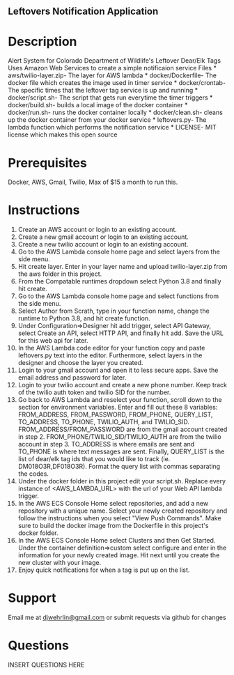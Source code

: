 ## Leftovers Notification Application
# Description
Alert System for Colorado Department of Wildlife's Leftover Dear/Elk Tags
Uses Amazon Web Services to create a simple notificaion service
Files
    * aws/twilio-layer.zip- The layer for AWS lambda
    * docker/Dockerfile- The docker file which creates the image used in timer service
    * docker/crontab- The specific times that the leftover tag service is up and running
    * docker/script.sh- The script that gets run everytime the timer triggers
    * docker/build.sh- builds a local image of the docker container
    * docker/run.sh- runs the docker container locally
    * docker/clean.sh- cleans up the docker container from your docker service
    * leftovers.py- The lambda function which performs the notification service
    * LICENSE- MIT license which makes this open source

# Prerequisites
Docker, AWS, Gmail, Twilio, Max of $15 a month to run this.

# Instructions
1. Create an AWS account or login to an existing account.
2. Create a new gmail account or login to an existing account.
3. Create a new twilio account or login to an existing account.
4. Go to the AWS Lambda console home page and select layers from the side menu.
5. Hit create layer. Enter in your layer name and upload twilio-layer.zip from the aws folder in this project.
6. From the Compatable runtimes dropdown select Python 3.8 and finally hit create. 
7. Go to the AWS Lambda console home page and select functions from the side menu.
8. Select Author from Scrath, type in your function name, change the runtime to Python 3.8, and hit create function.
9. Under Configuration=>Designer hit add trigger, select API Gateway, select Create an API, select HTTP API, and finally hit add. Save the URL for this web api for later.
10. In the AWS Lambda code editor for your function copy and paste leftovers.py text into the editor. Furthermore, select layers in the designer and choose the layer you created.
10. Login to your gmail account and open it to less secure apps. Save the email address and password for later.
11. Login to your twilio account and create a new phone number. Keep track of the twilio auth token and twilio SID for the number.
12. Go back to AWS Lambda and reselect your function, scroll down to the section for environment variables. Enter and fill out these 8 variables: FROM_ADDRESS, FROM_PASSWORD, FROM_PHONE, QUERY_LIST, TO_ADDRESS, TO_PHONE, TWILIO_AUTH, and TWILIO_SID. FROM_ADDRESS/FROM_PASSWORD are from the gmail account created in step 2. FROM_PHONE/TWILIO_SID/TWILIO_AUTH are from the twilio account in step 3. TO_ADDRESS is where emails are sent and TO_PHONE is where text messages are sent. Finally, QUERY_LIST is the list of dear/elk tag ids that you would like to track (ie. DM018O3R,DF018O3R). Format the query list with commas separating the codes.
13. Under the docker folder in this project edit your script.sh. Replace every instance of <AWS_LAMBDA_URL> with the url of your Web API lambda trigger. 
14. In the AWS ECS Console Home select repositories, and add a new repository with a unique name. Select your newly created repository and follow the instructions when you select "View Push Commands". Make sure to build the docker image from the Dockerfile in this project's docker folder.
15. In the AWS ECS Console Home select Clusters and then Get Started. Under the container definition=>custom select configure and enter in the information for your newly created image. Hit next until you create the new cluster with your image.
16. Enjoy quick notifications for when a tag is put up on the list.

# Support
Email me at djwehrlin@gmail.com or submit requests via github for changes

# Questions
INSERT QUESTIONS HERE